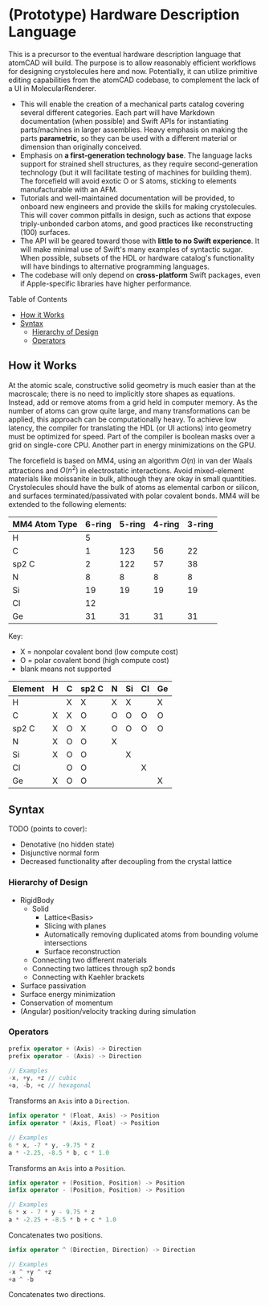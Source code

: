 # (Prototype) Hardware Description Language

This is a precursor to the eventual hardware description language that atomCAD will build. The purpose is to allow reasonably efficient workflows for designing crystolecules here and now. Potentially, it can utilize primitive editing capabilities from the atomCAD codebase, to complement the lack of a UI in MolecularRenderer.
- This will enable the creation of a mechanical parts catalog covering several different categories. Each part will have Markdown documentation (when possible) and Swift APIs for instantiating parts/machines in larger assemblies. Heavy emphasis on making the parts <b>parametric</b>, so they can be used with a different material or dimension than originally conceived.
- Emphasis on <b>a first-generation technology base</b>. The language lacks support for strained shell structures, as they require second-generation technology (but it will facilitate testing of machines for building them). The forcefield will avoid exotic O or S atoms, sticking to elements manufacturable with an AFM.
- Tutorials and well-maintained documentation will be provided, to onboard new engineers and provide the skills for making crystolecules. This will cover common pitfalls in design, such as actions that expose triply-unbonded carbon atoms, and good practices like reconstructing (100) surfaces.
- The API will be geared toward those with <b>little to no Swift experience</b>. It will make minimal use of Swift's many examples of syntactic sugar. When possible, subsets of the HDL or hardware catalog's functionality will have bindings to alternative programming languages.
- The codebase will only depend on <b>cross-platform</b> Swift packages, even if Apple-specific libraries have higher performance.

Table of Contents
- [How it Works](#how-it-works)
- [Syntax](#syntax)
    - [Hierarchy of Design](#hierarchy-of-design)
    - [Operators](#operators)

## How it Works

At the atomic scale, constructive solid geometry is much easier than at the macroscale; there is no need to implicitly store shapes as equations. Instead, add or remove atoms from a grid held in computer memory. As the number of atoms can grow quite large, and many transformations can be applied, this approach can be computationally heavy. To achieve low latency, the compiler for translating the HDL (or UI actions) into geometry must be optimized for speed. Part of the compiler is boolean masks over a grid on single-core CPU. Another part in energy minimizations on the GPU.

The forcefield is based on MM4, using an algorithm $O(n)$ in van der Waals attractions and $O(n^2)$ in electrostatic interactions. Avoid mixed-element materials like moissanite in bulk, although they are okay in small quantities. Crystolecules should have the bulk of atoms as elemental carbon or silicon, and surfaces terminated/passivated with polar covalent bonds. MM4 will be extended to the following elements:

| MM4 Atom Type | 6-ring | 5-ring | 4-ring | 3-ring |
| - | - | - | - | - |
| H     | 5  |     |    |    |
| C     | 1  | 123 | 56 | 22 |
| sp2 C | 2  | 122 | 57 | 38 |
| N     | 8  | 8   | 8  | 8  |
| Si    | 19 | 19  | 19 | 19 |
| Cl    | 12 |     |    |    |
| Ge    | 31 | 31  | 31 | 31 |

Key:
- X = nonpolar covalent bond (low compute cost)
- O = polar covalent bond (high compute cost)
- blank means not supported

| Element | H | C | sp2 C | N | Si | Cl | Ge |
| ----- | - | - | - | - | - | - | - |
| H     |   | X | X | X | X |   | X |
| C     | X | X | O | O | O | O | O |
| sp2 C | X | O | X | O | O | O | O |
| N     | X | O | O | X |   |   |   |
| Si    | X | O | O |   | X |   |   |
| Cl    |   | O | O |   |   | X |   |
| Ge    | X | O | O |   |   |   | X |

## Syntax

TODO (points to cover):
- Denotative (no hidden state)
- Disjunctive normal form
- Decreased functionality after decoupling from the crystal lattice

### Hierarchy of Design

- RigidBody
  - Solid
    - Lattice\<Basis\>
    - Slicing with planes
    - Automatically removing duplicated atoms from bounding volume intersections
    - Surface reconstruction
  - Connecting two different materials
  - Connecting two lattices through sp2 bonds
  - Connecting with Kaehler brackets
- Surface passivation
- Surface energy minimization
- Conservation of momentum
- (Angular) position/velocity tracking during simulation

### Operators

```swift
prefix operator + (Axis) -> Direction
prefix operator - (Axis) -> Direction

// Examples
-x, +y, +z // cubic
+a, -b, +c // hexagonal
```

Transforms an `Axis` into a `Direction`.

```swift
infix operator * (Float, Axis) -> Position
infix operator * (Axis, Float) -> Position

// Examples
6 * x, -7 * y, -9.75 * z
a * -2.25, -8.5 * b, c * 1.0
```

Transforms an `Axis` into a `Position`.

```swift
infix operator + (Position, Position) -> Position
infix operator - (Position, Position) -> Position

// Examples
6 * x - 7 * y - 9.75 * z
a * -2.25 + -8.5 * b + c * 1.0
```

Concatenates two positions.

```swift
infix operator ^ (Direction, Direction) -> Direction

// Examples
-x ^ +y ^ +z
+a ^ -b
```

Concatenates two directions.


